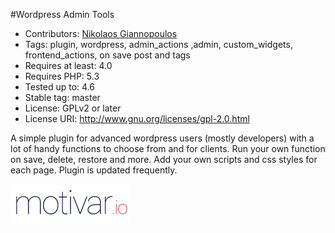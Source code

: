 #Wordpress Admin Tools
* Contributors: [Nikolaos Giannopoulos](https://github.com/gnnpls)
* Tags: plugin, wordpress, admin_actions ,admin, custom_widgets, frontend_actions, on save post and tags
* Requires at least: 4.0
* Requires PHP: 5.3
* Tested up to: 4.6
* Stable tag: master
* License: GPLv2 or later
* License URI: http://www.gnu.org/licenses/gpl-2.0.html

A simple plugin for advanced wordpress users (mostly developers) with a lot of handy functions to choose from and for clients. Run your own function on save, delete, restore and more. Add your own scripts and css styles for each page.
Plugin is updated frequently.



![Wordpress Admin Tools](./login/media/motivar_logo.png)